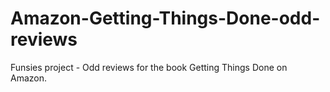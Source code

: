 # Amazon-Getting-Things-Done-odd-reviews
Funsies project - Odd reviews for the book Getting Things Done on Amazon.
